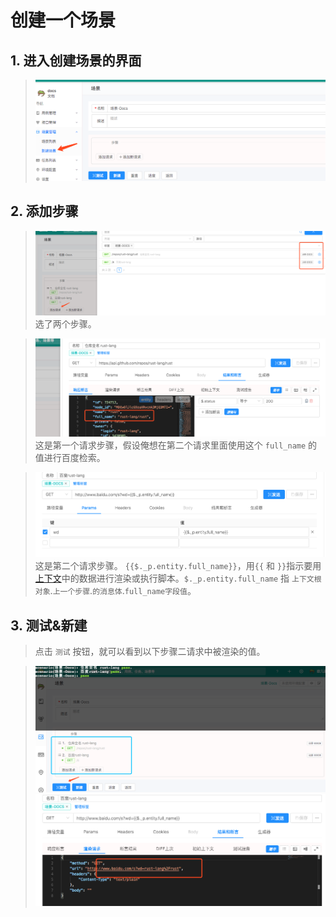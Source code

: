 # 创建一个场景

## 1. 进入创建场景的界面

> ![](./images/create-a-scenario-start.png)

## 2. 添加步骤

> ![](./images/create-a-scenario-select-steps.png)
> 选了两个步骤。

> ![](./images/create-a-scenario-step-01.png)
> 这是第一个请求步骤，假设俺想在第二个请求里面使用这个 `full_name` 的值进行百度检索。

> ![](./images/create-a-scenario-step-02.png)
> 这是第二个请求步骤。 `{{$._p.entity.full_name}}`，用`{{` 和 `}}`指示要用[上下文](/zh-cn/context)中的数据进行渲染或执行脚本。`$._p.entity.full_name` 指 `上下文根对象`.`上一个步骤`.`的消息体`.`full_name字段值`。

## 3. 测试&新建

> 点击 `测试` 按钮，就可以看到以下步骤二请求中被渲染的值。

> ![](./images/create-a-scenario-test.png)
> ![](./images/create-a-scenario-result.png)

